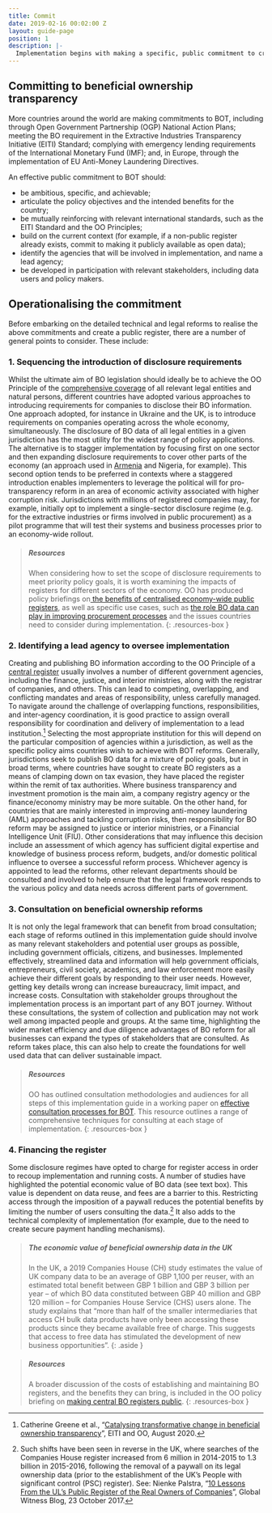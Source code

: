 ```yaml
---
title: Commit
date: 2019-02-16 00:02:00 Z
layout: guide-page
position: 1
description: |-
  Implementation begins with making a specific, public commitment to creating a BO register and beginning to draw up initial plans as to how this may be achieved. At this stage, it is important to consider how to: identify which agencies will be involved in and leading implementation; outline programmes for involving stakeholders and data users in policy design; and decide how to sequence reforms and introduce future improvements.
---
```


## Committing to beneficial ownership transparency

More countries around the world are making commitments to BOT, including through Open Government Partnership (OGP) National Action Plans; meeting the BO requirement in the Extractive Industries Transparency Initiative (EITI) Standard; complying with emergency lending requirements of the International Monetary Fund (IMF); and, in Europe, through the implementation of EU Anti-Money Laundering Directives.

An effective public commitment to BOT should:

* be ambitious, specific, and achievable;
* articulate the policy objectives and the intended benefits for the country;
* be mutually reinforcing with relevant international standards, such as the EITI Standard and the OO Principles;
* build on the current context (for example, if a non-public register already exists, commit to making it publicly available as open data);
* identify the agencies that will be involved in implementation, and name a lead agency;
* be developed in participation with relevant stakeholders, including data users and policy makers.

## Operationalising the commitment 

Before embarking on the detailed technical and legal reforms to realise the above commitments and create a public register, there are a number of general points to consider. These include:

### 1. Sequencing the introduction of disclosure requirements 

Whilst the ultimate aim of BO legislation should ideally be to achieve the OO Principle of the [comprehensive coverage](/principles/comprehensive-coverage/) of all relevant legal entities and natural persons, different countries have adopted various approaches to introducing requirements for companies to disclose their BO information. One approach adopted, for instance in Ukraine and the UK, is to introduce requirements on companies operating across the whole economy, simultaneously. The disclosure of BO data of all legal entities in a given jurisdiction has the most utility for the widest range of policy applications. The alternative is to stagger implementation by focusing first on one sector and then expanding disclosure requirements to cover other parts of the economy (an approach used in [Armenia](/uploads/armenia-scoping-report.pdf) and Nigeria, for example). This second option tends to be preferred in contexts where a staggered introduction enables implementers to leverage the political will for pro-transparency reform in an area of economic activity associated with higher corruption risk. Jurisdictions with millions of registered companies may, for example, initially opt to implement a single-sector disclosure regime (e.g. for the extractive industries or firms involved in public procurement) as a pilot programme that will test their systems and business processes prior to an economy-wide rollout. 

> ##### Resources
>
> When considering how to set the scope of disclosure requirements to meet priority policy goals, it is worth examining the impacts of registers for different sectors of the economy. OO has produced policy briefings on[ the benefits of centralised economy-wide public registers](/uploads/OO%20Public%20Access%20Briefing.pdf), as well as specific use cases, such as [the role BO data can play in improving procurement processes](/uploads/OO%20BO%20Data%20in%20Procurement.pdf) and the issues countries need to consider during implementation.
{: .resources-box }

### 2. Identifying a lead agency to oversee implementation

Creating and publishing BO information according to the OO Principle of a [central register](/principles/central-register/) usually involves a number of different government agencies, including the finance, justice, and interior ministries, along with the registrar of companies, and others. This can lead to competing, overlapping, and conflicting mandates and areas of responsibility, unless carefully managed. To navigate around the challenge of overlapping functions, responsibilities, and inter-agency coordination, it is good practice to assign overall responsibility for coordination and delivery of implementation to a lead institution.[^3] Selecting the most appropriate institution for this will depend on the particular composition of agencies within a jurisdiction, as well as the specific policy aims countries wish to achieve with BOT reforms. Generally, jurisdictions seek to publish BO data for a mixture of policy goals, but in broad terms, where countries have sought to create BO registers as a means of clamping down on tax evasion, they have placed the register within the remit of tax authorities. Where business transparency and investment promotion is the main aim, a company registry agency or the finance/economy ministry may be more suitable. On the other hand, for countries that are mainly interested in improving anti-money laundering (AML) approaches and tackling corruption risks, then responsibility for BO reform may be assigned to justice or interior ministries, or a Financial Intelligence Unit (FIU). Other considerations that may influence this decision include an assessment of which agency has sufficient digital expertise and knowledge of business process reform, budgets, and/or domestic political influence to oversee a successful reform process. Whichever agency is appointed to lead the reforms, other relevant departments should be consulted and involved to help ensure that the legal framework responds to the various policy and data needs across different parts of government.

### 3. Consultation on beneficial ownership reforms

It is not only the legal framework that can benefit from broad consultation; each stage of reforms outlined in this implementation guide should involve as many relevant stakeholders and potential user groups as possible, including government officials, citizens, and businesses. Implemented effectively, streamlined data and information will help government officials, entrepreneurs, civil society, academics, and law enforcement more easily achieve their different goals by responding to their user needs. However, getting key details wrong can increase bureaucracy, limit impact, and increase costs. Consultation with stakeholder groups throughout the implementation process is an important part of any BOT journey. Without these consultations, the system of collection and publication may not work well among impacted people and groups. At the same time, highlighting the wider market efficiency and due diligence advantages of BO reform for all businesses can expand the types of stakeholders that are consulted. As reform takes place, this can also help to create the foundations for well used data that can deliver sustainable impact.

> ##### Resources
>
> OO has outlined consultation methodologies and audiences for all steps of this implementation guide in a working paper on [effective consultation processes for BOT](https://www.openownership.org/uploads/open-ownership-effective-consultation-processes-for-bot.pdf). This resource outlines a range of comprehensive techniques for consulting at each stage of implementation.
{: .resources-box }

### 4. Financing the register

Some disclosure regimes have opted to charge for register access in order to recoup implementation and running costs. A number of studies have highlighted the potential economic value of BO data (see text box). This value is dependent on data reuse, and fees are a barrier to this. Restricting access through the imposition of a paywall reduces the potential benefits by limiting the number of users consulting the data.[^4] It also adds to the technical complexity of implementation (for example, due to the need to create secure payment handling mechanisms).

> ##### The economic value of beneficial ownership data in the UK
> 
> In the UK, a 2019 Companies House (CH) study estimates the value of UK company data to be an average of GBP 1,100 per reuser, with an estimated total benefit between GBP 1 billion and GBP 3 billion per year – of which BO data constituted between GBP 40 million and GBP 120 million – for Companies House Service (CHS) users alone. The study explains that “more than half of the smaller intermediaries that access CH bulk data products have only been accessing these products since they became available free of charge. This suggests that access to free data has stimulated the development of new business opportunities”.
{: .aside }

> ##### Resources
> A broader discussion of the costs of establishing and maintaining BO registers, and the benefits they can bring, is included in the OO policy briefing on [making central BO registers public](https://www.openownership.org/uploads/OO%20Public%20Access%20Briefing.pdf).
{: .resources-box }

[^3]: Catherine Greene et al., “[Catalysing transformative change in beneficial ownership transparency](https://www.openownership.org/uploads/Opening%20Extractives%20Research%20Report.pdf)”, EITI and OO, August 2020.
[^4]: Such shifts have been seen in reverse in the UK, where searches of the Companies House register increased from 6 million in 2014-2015 to 1.3 billion in 2015-2016, following the removal of a paywall on its legal ownership data (prior to the establishment of the UK’s People with significant control (PSC) register). See: Nienke Palstra, “[10 Lessons From the UL’s Public Register of the Real Owners of Companies](https://www.globalwitness.org/en-gb/blog/10-lessons-uks-public-register-real-owners-companies/)”, Global Witness Blog, 23 October 2017.
[^5]: “[Valuing the User Benefits of Companies House Data](https://assets.publishing.service.gov.uk/government/uploads/system/uploads/attachment_data/file/833764/valuing-benefits-companies-house-data-policy-summary.pdf)”, Companies House and the Department for Business, Energy and Industrial Strategy, September 2019, 4.
[^6]: Ibid, 16.
[^7]: Ibid, 5.